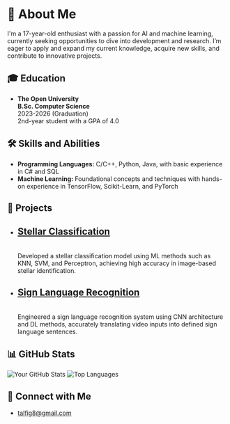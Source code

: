 # 👋 About Me
I'm a 17-year-old enthusiast with a passion for AI and machine learning, currently seeking opportunities to dive into development and research. I’m eager to apply and expand my current knowledge, acquire new skills, and contribute to innovative projects.

## 🎓 Education
- **The Open University**  
  **B.Sc. Computer Science**  
  2023-2026 (Graduation)  
  2nd-year student with a GPA of 4.0

## 🛠️ Skills and Abilities
- **Programming Languages:** C/C++, Python, Java, with basic experience in C# and SQL
- **Machine Learning:** Foundational concepts and techniques with hands-on experience in TensorFlow, Scikit-Learn, and PyTorch

## 🚀 Projects
- **<h2>[Stellar Classification](https://github.com/talfig/Stellar-Classification)</h2>**  
  Developed a stellar classification model using ML methods such as KNN, SVM, and Perceptron, achieving high accuracy in image-based stellar identification.
  
- **<h2>[Sign Language Recognition](https://github.com/talfig/Sign-Language)</h2>**  
  Engineered a sign language recognition system using CNN architecture and DL methods, accurately translating video inputs into defined sign language sentences.

## 📊 GitHub Stats
![Your GitHub Stats](https://github-readme-stats.vercel.app/api?username=YOUR_USERNAME&show_icons=true&theme=radical)
![Top Languages](https://github-readme-stats.vercel.app/api/top-langs/?username=YOUR_USERNAME&layout=compact&theme=radical)

## 🌟 Connect with Me
- [talfig8@gmail.com](mailto:talfig8@gmail.com)
